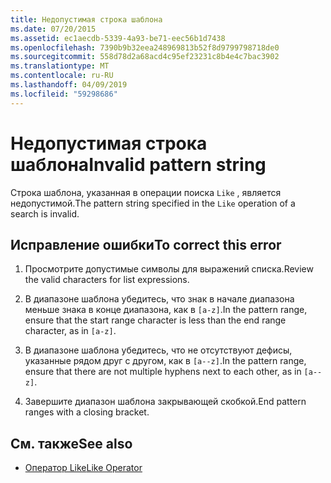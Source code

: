 ```yaml
---
title: Недопустимая строка шаблона
ms.date: 07/20/2015
ms.assetid: ec1aecdb-5339-4a93-be71-eec56b1d7438
ms.openlocfilehash: 7390b9b32eea248969813b52f8d9799798718de0
ms.sourcegitcommit: 558d78d2a68acd4c95ef23231c8b4e4c7bac3902
ms.translationtype: MT
ms.contentlocale: ru-RU
ms.lasthandoff: 04/09/2019
ms.locfileid: "59298686"
---
```

# <a name="invalid-pattern-string"></a><span data-ttu-id="bc4f7-102">Недопустимая строка шаблона</span><span class="sxs-lookup"><span data-stu-id="bc4f7-102">Invalid pattern string</span></span>
<span data-ttu-id="bc4f7-103">Строка шаблона, указанная в операции поиска `Like` , является недопустимой.</span><span class="sxs-lookup"><span data-stu-id="bc4f7-103">The pattern string specified in the `Like` operation of a search is invalid.</span></span>  
  
## <a name="to-correct-this-error"></a><span data-ttu-id="bc4f7-104">Исправление ошибки</span><span class="sxs-lookup"><span data-stu-id="bc4f7-104">To correct this error</span></span>  
  
1. <span data-ttu-id="bc4f7-105">Просмотрите допустимые символы для выражений списка.</span><span class="sxs-lookup"><span data-stu-id="bc4f7-105">Review the valid characters for list expressions.</span></span>  
  
2. <span data-ttu-id="bc4f7-106">В диапазоне шаблона убедитесь, что знак в начале диапазона меньше знака в конце диапазона, как в `[a-z]`.</span><span class="sxs-lookup"><span data-stu-id="bc4f7-106">In the pattern range, ensure that the start range character is less than the end range character, as in `[a-z]`.</span></span>  
  
3. <span data-ttu-id="bc4f7-107">В диапазоне шаблона убедитесь, что не отсутствуют дефисы, указанные рядом друг с другом, как в `[a--z]`.</span><span class="sxs-lookup"><span data-stu-id="bc4f7-107">In the pattern range, ensure that there are not multiple hyphens next to each other, as in `[a--z]`.</span></span>  
  
4. <span data-ttu-id="bc4f7-108">Завершите диапазон шаблона закрывающей скобкой.</span><span class="sxs-lookup"><span data-stu-id="bc4f7-108">End pattern ranges with a closing bracket.</span></span>  
  
## <a name="see-also"></a><span data-ttu-id="bc4f7-109">См. также</span><span class="sxs-lookup"><span data-stu-id="bc4f7-109">See also</span></span>

- [<span data-ttu-id="bc4f7-110">Оператор Like</span><span class="sxs-lookup"><span data-stu-id="bc4f7-110">Like Operator</span></span>](../../visual-basic/language-reference/operators/like-operator.md)
